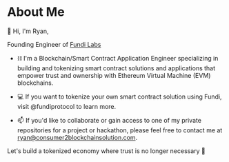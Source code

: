 # About Me

👋 Hi, I'm Ryan,

Founding Engineer of [Fundi Labs](https://fundilabs.io)

- ⛓️ I'm a Blockchain/Smart Contract Application Engineer specializing in building and tokenizing smart contract solutions and applications that empower trust and ownership with Ethereum Virtual Machine (EVM) blockchains.

- 💻  If you want to tokenize your own smart contract solution using Fundi, visit @fundiprotocol to learn more.

- 📫 If you'd like to collaborate or gain access to one of my private repositories for a project or hackathon, please feel free to contact me at [ryan@consumer2blockchainsolution.com](mailto:ryan@consumer2blockchainsolution.com).

Let's build a tokenized economy where trust is no longer necessary 🤝


